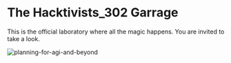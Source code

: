 # The Hacktivists_302 Garrage 
This is the official laboratory where all the magic happens. You are invited to take a look.

![planning-for-agi-and-beyond](https://github.com/hacktivists302/.github/assets/123860665/0b8bfd5b-2321-41dc-bad5-cb2fdb6d69f1)


<!--

**Here are some ideas to get you started:**

🙋‍♀️ A short introduction - what is your organization all about?
🌈 Contribution guidelines - how can the community get involved?
👩‍💻 Useful resources - where can the community find your docs? Is there anything else the community should know?
🍿 Fun facts - what does your team eat for breakfast?
🧙 Remember, you can do mighty things with the power of [Markdown](https://docs.github.com/github/writing-on-github/getting-started-with-writing-and-formatting-on-github/basic-writing-and-formatting-syntax)
-->
